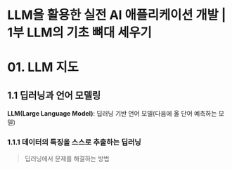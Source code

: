 # LLM을 활용한 실전 AI 애플리케이션 개발 | 1부 LLM의 기초 뼈대 세우기

# 01. LLM 지도

## 1.1 딥러닝과 언어 모델링

**LLM(Large Language Model)**: 딥러닝 기반 언어 모델(다음에 올 단어 예측하는 모델)

### 1.1.1 데이터의 특징을 스스로 추출하는 딥러닝

> 딥러닝에서 문제를 해결하는 방법
